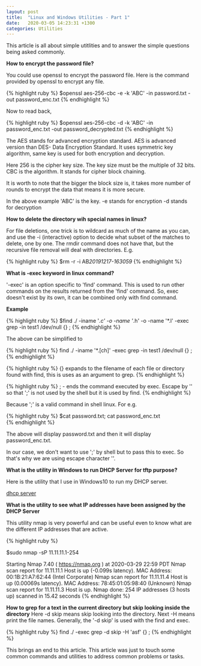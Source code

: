 ```yaml
---
layout: post
title:  "Linux and Windows Utilities - Part 1"
date:   2020-03-05 14:23:31 +1300
categories: Utilities
---
```


This article is all about simple utitlities and to answer the simple questions being asked commonly.

**How to encrypt the password file?**

You could use openssl to encrypt the password file.
Here is the command provided by openssl to encrypt any file.

{% highlight ruby %}
$openssl aes-256-cbc  -e -k 'ABC' -in password.txt -out password_enc.txt
{% endhighlight %}

Now to read back,

{% highlight ruby %}
$openssl aes-256-cbc  -d -k 'ABC' -in password_enc.txt -out password_decrypted.txt
{% endhighlight %}

The AES stands for advanced encryption standard.
AES is advanced version than DES- Data Encryption Standard. It uses symmetric key algorithm, same key is used for both encryption and decryption.

Here 256 is the cipher key size.
The key size must be the multiple of 32 bits. CBC is the algorithm.
It stands for cipher block chaining. 

It is worth to note that the bigger the block size is, it takes more number of rounds to encrypt the data that means it is more secure.

In the above example 'ABC' is the key.
-e stands for encryption
-d stands for decryption

**How to delete the directory wih special names in linux?**

For file deletions, one trick is to wildcard as much of the name as you can, and use the -i (interactive) option to decide what subset of the matches to delete, one by one. The rmdir command does not have that, but the recursive file removal will deal with directories. E.g.

{% highlight ruby %}
$rm -r -i AB*20191217-163059*
{% endhighlight %}

**What is -exec keyword in linux command?**

'-exec' is an option specific to 'find' command. This is used to run other commands on the results returned from the 'find' command. So, exec doesn't exist by its own, it can be combined only with find command.

**Example**

{% highlight ruby %}
$find ./ -iname '*.c' -o -name '*.h' -o -name '*.l' -exec grep -in test1 /dev/null {} \;
{% endhighlight %}

The above can be simplified to

{% highlight ruby %}
find ./ -iname '*.[ch]' -exec grep -in test1 /dev/null {} \;
{% endhighlight %}

{% highlight ruby %}
{} expands to the filename of each file or directory found with find, this is uses as an argument to grep.
{% endhighlight %}

{% highlight ruby %}
; - ends the command executed by exec. Escape by '\' so that ';' is not used by the shell but it is used by find.
{% endhighlight %}

Because ';' is a valid command in shell linux. For e.g.

{% highlight ruby %}
$cat password.txt; cat password_enc.txt  
{% endhighlight %}

The above will display password.txt and then it will display password_enc.txt. 

In our case, we don't want to use ';' by shell but to pass this to exec. So that's why we are using escape character '\'.

**What is the utility in Windows to run DHCP Server for tftp purpose?**

Here is the utility that I use in Windows10 to run my DHCP server.

[dhcp server](https://www.dhcpserver.de/cms/)

**What is the utility to see what IP addresses have been assigned by the DHCP Server**

This utility nmap is very powerful and can be useful even to know what are the different IP addresses  that 
are active. 

{% highlight ruby %}

$sudo nmap -sP 11.11.11.1-254

Starting Nmap 7.40 ( https://nmap.org ) at 2020-03-29 22:59 PDT
Nmap scan report for 11.11.11.1
Host is up (-0.099s latency).
MAC Address: 00:1B:21:A7:62:44 (Intel Corporate)
Nmap scan report for 11.11.11.4
Host is up (0.00069s latency).
MAC Address: 78:45:01:05:98:40 (Unknown)
Nmap scan report for 11.11.11.3
Host is up.
Nmap done: 254 IP addresses (3 hosts up) scanned in 15.42 seconds 
{% endhighlight %}

**How to grep for a text in the current directory but skip looking inside the directory**
Here -d skip means skip looking into the directory.
Next -H means print the file names.
Generally, the '-d skip' is used with the find and exec.

{% highlight ruby %}
find ./ -exec grep -d skip -H 'asf' {} \;
{% endhighlight %}

This brings an end to this article. This article was just to touch some
common commands and utilities to address common problems or tasks.